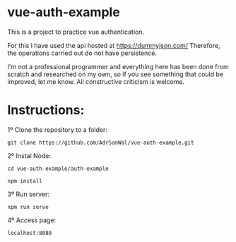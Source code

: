 # vue-auth-example

This is a project to practice vue authentication.

For this I have used the api hosted at https://dummyjson.com/
Therefore, the operations carried out do not have persistence.

I'm not a professional programmer and everything here has been done from scratch and researched on my own, so if you see something that could be improved, let me know. All constructive criticism is welcome.

Instructions:
=

1º Clone the repository to a folder:

    git clone https://github.com/AdrSanWal/vue-auth-example.git

2º Instal Node:

    cd vue-auth-example/auth-example
    
    npm install

3º Run server:

    npm run serve
  
4º Access page:

    localhost:8080
